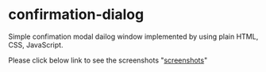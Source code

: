 # confirmation-dialog
Simple confimation modal dailog window implemented by using plain HTML, CSS, JavaScript.

Please click below link to see the screenshots
"[screenshots](https://github.com/sreetui/confirmation-dialog/blob/main/Screenshots.pdf)"

